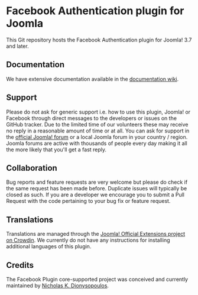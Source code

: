 # Facebook Authentication plugin for Joomla

This Git repository hosts the Facebook Authentication plugin for Joomla! 3.7 and later.

## Documentation

We have extensive documentation available in the [documentation wiki](https://github.com/joomla-extensions/facebook-auth/wiki).

## Support  

Please do not ask for generic support i.e. how to use this plugin, Joomla! or Facebook through direct messages to the developers or issues on the GitHub tracker. Due to the limited time of our volunteers these may receive no reply in a reasonable amount of time or at all. You can ask for support in the [official Joomla! forum](http://forum.joomla.org) or a local Joomla forum in your country / region. Joomla forums are active with thousands of people every day making it all the more likely that you'll get a fast reply.

## Collaboration

Bug reports and feature requests are very welcome but please do check if the same request has been made before. Duplicate issues will typically be closed as such. If you are a developer we encourage you to submit a Pull Request with the code pertaining to your bug fix or feature request.

## Translations

Translations are managed through the [Joomla! Official Extensions project on Crowdin](https://crowdin.com/project/joomla-patchtester). We currently do not have any instructions for installing additional languages of this plugin.

## Credits

The Facebook Plugin core-supported project was conceived and currently maintained by [Nicholas K. Dionysopoulos](https://www.dionysopoulos.me).

